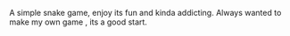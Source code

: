 A simple snake game, enjoy its fun and kinda addicting. 
Always wanted to make my own game , its a good start.

